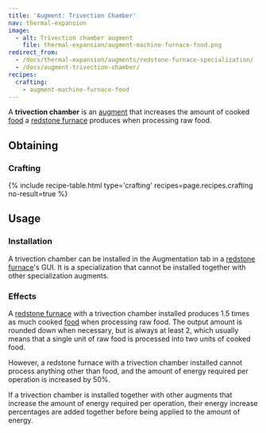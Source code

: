 ```yaml
---
title: 'Augment: Trivection Chamber'
nav: thermal-expansion
image:
  - alt: Trivection chamber augment
    file: thermal-expansion/augment-machine-furnace-food.png
redirect_from:
  - /docs/thermal-expansion/augments/redstone-furnace-specialization/
  - /docs/augment-trivection-chamber/
recipes:
  crafting:
    - augment-machine-furnace-food
---
```


A **trivection chamber** is an [augment](/docs/thermal-expansion/augments/) that increases the
amount of cooked [food](https://minecraft.gamepedia.com/Food) a [redstone
furnace](/docs/thermal-expansion/redstone-furnace/) produces when processing raw food.


Obtaining
---------

### Crafting
{% include recipe-table.html type='crafting' recipes=page.recipes.crafting no-result=true %}


Usage
-----

### Installation
A trivection chamber can be installed in the Augmentation tab in a [redstone
furnace](/docs/thermal-expansion/redstone-furnace/)'s GUI. It is a specialization that cannot be
installed together with other specialization augments.

### Effects
A [redstone furnace](/docs/thermal-expansion/redstone-furnace/) with a trivection chamber
installed produces 1.5 times as much cooked
[food](https://minecraft.gamepedia.com/Food) when processing raw food. The
output amount is rounded down when necessary, but is always at least 2, which
usually means that a single unit of raw food is processed into two units of
cooked food.

However, a redstone furnace with a trivection chamber installed cannot process
anything other than food, and the amount of energy required per operation is
increased by 50%.

If a trivection chamber is installed together with other augments that increase
the amount of energy required per operation, their energy increase percentages
are added together before being applied to the amount of energy.
